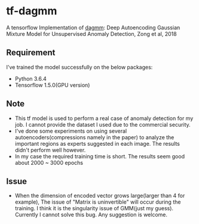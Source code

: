 # tf-dagmm
A tensorflow Implementation of [dagmm](https://openreview.net/pdf?id=BJJLHbb0-): Deep Autoencoding Gaussian Mixture Model for Unsupervised Anomaly Detection, Zong et al, 2018

## Requirement
I've trained the model successfully on the below packages:
* Python 3.6.4
* Tensorflow 1.5.0(GPU version)

## Note
* This tf model is used to perform a real case of anomaly detection for my job. 
I cannot provide the dataset I used due to the commercial security.
* I've done some experiments on using several autoencoders(compressions namely in the paper) to analyze the important regions as experts suggested in each image.
The results didn't perform well however.
* In my case the required training time is short. The results seem good about 2000 ~ 3000 epochs

## Issue
* When the dimension of encoded vector grows large(larger than 4 for example), The issue of "Matrix is uninvertible" will occur during the training. 
I think it is the singularity issue of GMM(just my guess). Currently I cannot solve this bug. Any suggestion is welcome.
